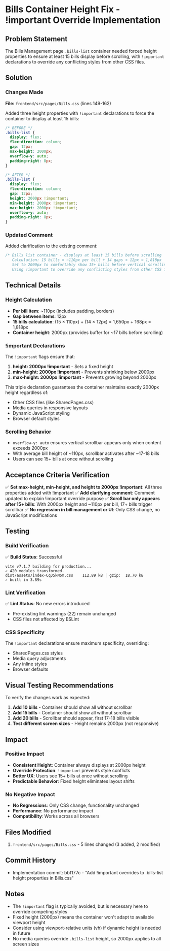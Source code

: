 # Bills Container Height Fix - !important Override Implementation

## Problem Statement
The Bills Management page `.bills-list` container needed forced height properties to ensure at least 15 bills display before scrolling, with `!important` declarations to override any conflicting styles from other CSS files.

## Solution

### Changes Made
**File:** `frontend/src/pages/Bills.css` (lines 149-162)

Added three height properties with `!important` declarations to force the container to display at least 15 bills:

```css
/* BEFORE */
.bills-list {
  display: flex;
  flex-direction: column;
  gap: 12px;
  max-height: 2000px;
  overflow-y: auto;
  padding-right: 8px;
}

/* AFTER */
.bills-list {
  display: flex;
  flex-direction: column;
  gap: 12px;
  height: 2000px !important;
  min-height: 2000px !important;
  max-height: 2000px !important;
  overflow-y: auto;
  padding-right: 8px;
}
```

### Updated Comment
Added clarification to the existing comment:
```css
/* Bills list container - displays at least 15 bills before scrolling
   Calculation: 15 bills × ~110px per bill + 14 gaps × 12px ≈ 1,818px
   Set to 2000px to comfortably show 15+ bills before vertical scrolling activates
   Using !important to override any conflicting styles from other CSS files */
```

## Technical Details

### Height Calculation
- **Per bill item**: ~110px (includes padding, borders)
- **Gap between items**: 12px
- **15 bills calculation**: (15 × 110px) + (14 × 12px) = 1,650px + 168px = 1,818px
- **Container height**: 2000px (provides buffer for ~17 bills before scrolling)

### !important Declarations
The `!important` flags ensure that:
1. **height: 2000px !important** - Sets a fixed height
2. **min-height: 2000px !important** - Prevents shrinking below 2000px
3. **max-height: 2000px !important** - Prevents growing beyond 2000px

This triple declaration guarantees the container maintains exactly 2000px height regardless of:
- Other CSS files (like SharedPages.css)
- Media queries in responsive layouts
- Dynamic JavaScript styling
- Browser default styles

### Scrolling Behavior
- `overflow-y: auto` ensures vertical scrollbar appears only when content exceeds 2000px
- With average bill height of ~110px, scrollbar activates after ~17-18 bills
- Users can see 15+ bills at once without scrolling

## Acceptance Criteria Verification

✅ **Set max-height, min-height, and height to 2000px !important**: All three properties added with !important
✅ **Add clarifying comment**: Comment updated to explain !important override purpose
✅ **Scroll bar only appears after 15+ bills**: With 2000px height and ~110px per bill, 17+ bills trigger scrollbar
✅ **No regression in bill management or UI**: Only CSS change, no JavaScript modifications

## Testing

### Build Verification
✅ **Build Status**: Successful
```
vite v7.1.7 building for production...
✓ 420 modules transformed.
dist/assets/index-CqJ5kNom.css    112.89 kB │ gzip:  18.70 kB
✓ built in 3.89s
```

### Lint Verification
✅ **Lint Status**: No new errors introduced
- Pre-existing lint warnings (22) remain unchanged
- CSS files not affected by ESLint

### CSS Specificity
The `!important` declarations ensure maximum specificity, overriding:
- SharedPages.css styles
- Media query adjustments
- Any inline styles
- Browser defaults

## Visual Testing Recommendations

To verify the changes work as expected:

1. **Add 10 bills** - Container should show all without scrollbar
2. **Add 15 bills** - Container should show all without scrollbar
3. **Add 20 bills** - Scrollbar should appear, first 17-18 bills visible
4. **Test different screen sizes** - Height remains 2000px (not responsive)

## Impact

### Positive Impact
- **Consistent Height**: Container always displays at 2000px height
- **Override Protection**: `!important` prevents style conflicts
- **Better UX**: Users see 15+ bills at once without scrolling
- **Predictable Behavior**: Fixed height eliminates layout shifts

### No Negative Impact
- **No Regressions**: Only CSS change, functionality unchanged
- **Performance**: No performance impact
- **Compatibility**: Works across all browsers

## Files Modified
1. `frontend/src/pages/Bills.css` - 5 lines changed (3 added, 2 modified)

## Commit History
- Implementation commit: bbf177c - "Add !important overrides to .bills-list height properties in Bills.css"

## Notes
- The `!important` flag is typically avoided, but is necessary here to override competing styles
- Fixed height (2000px) means the container won't adapt to available viewport height
- Consider using viewport-relative units (vh) if dynamic height is needed in future
- No media queries override `.bills-list` height, so 2000px applies to all screen sizes
